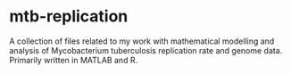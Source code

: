 # mtb-replication

A collection of files related to my work with mathematical modelling and analysis of Mycobacterium tuberculosis replication rate and genome data. Primarily written in MATLAB and R.
